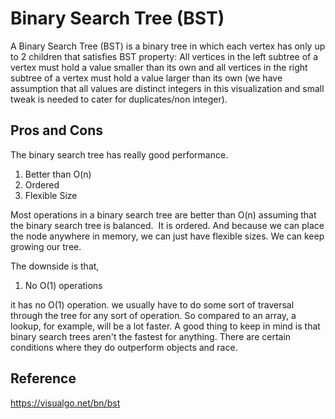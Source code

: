 # Binary Search Tree (BST)

A Binary Search Tree (BST) is a binary tree in which each vertex has only up to 2 children that satisfies BST property: All vertices in the left subtree of a vertex must hold a value smaller than its own and all vertices in the right subtree of a vertex must hold a value larger than its own (we have assumption that all values are distinct integers in this visualization and small tweak is needed to cater for duplicates/non integer).

## Pros and Cons

The binary search tree has really good performance.

1. Better than O(n)
2. Ordered
3. Flexible Size

Most operations in a binary search tree are better than O(n) assuming that the binary search tree is balanced.  It is ordered.
And because we can place the node anywhere in memory, we can just have flexible sizes. We can keep growing our tree.

The downside is that,

1. No O(1) operations

it has no O(1) operation. we usually have to do some sort of traversal through the tree for any sort of operation.
So compared to an array, a lookup, for example, will be a lot faster. A good thing to keep in mind is that binary search trees aren't the fastest for anything. There are certain conditions where they do outperform objects and race.

## Reference

https://visualgo.net/bn/bst
